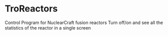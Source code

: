 # TroReactors
Control Program for NuclearCraft fusion reactors
Turn off/on and see all the statistics of the reactor in a single screen
